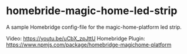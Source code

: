 # homebride-magic-home-led-strip
A sample Homebridge config-file for the magic-home-platform led strip.

Video: https://youtu.be/uCbX_zpJttU
Homebridge Plugin: https://www.npmjs.com/package/homebridge-magichome-platform

